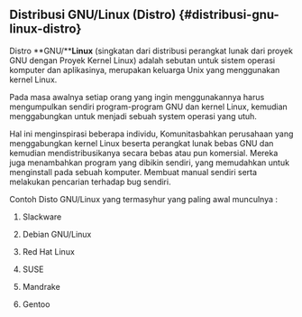## **Distribusi** GNU/Linux (Distro) {#distribusi-gnu-linux-distro}

Distro **GNU/****Linux** (singkatan dari distribusi perangkat lunak dari proyek GNU dengan Proyek Kernel Linux) adalah sebutan untuk sistem operasi komputer dan aplikasinya, merupakan keluarga Unix yang menggunakan kernel Linux.

Pada masa awalnya setiap orang yang ingin menggunakannya harus mengumpulkan sendiri program-program GNU dan kernel Linux, kemudian menggabungkan untuk menjadi sebuah system operasi yang utuh.

Hal ini menginspirasi beberapa individu, Komunitasbahkan perusahaan yang menggabungkan kernel Linux beserta perangkat lunak bebas GNU dan kemudian mendistribusikanya secara bebas atau pun komersial. Mereka juga menambahkan program yang dibikin sendiri, yang memudahkan untuk menginstall pada sebuah komputer. Membuat manual sendiri serta melakukan pencarian terhadap bug sendiri.

Contoh Disto GNU/Linux yang termasyhur yang paling awal munculnya :

1.  Slackware

2.  Debian GNU/Linux

3.  Red Hat Linux

4.  SUSE

5.  Mandrake

6.  Gentoo